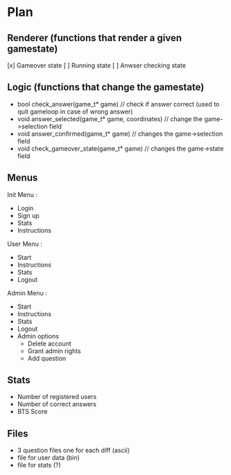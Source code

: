 # Plan

## Renderer (functions that render a given gamestate)

[x] Gameover state
[ ] Running state
[ ] Anwser checking state

## Logic (functions that change the gamestate)

* bool check_answer(game_t* game)  // check if answer correct (used to quit gameloop in case of wrong answer) 
* void answer_selected(game_t* game, coordinates)  // change the game->selection field
* void answer_confirmed(game_t* game)  // changes the game->selection field
* void check_gameover_state(game_t* game) // changes the game->state field

## Menus

Init Menu : 
* Login
* Sign up
* Stats
* Instructions

User Menu :
* Start
* Instructions
* Stats
* Logout

Admin Menu :
* Start
* Instructions
* Stats
* Logout
* Admin options
    * Delete account
    * Grant admin rights
    * Add question

## Stats

* Number of registered users
* Number of correct answers
* BTS Score

## Files

* 3 question files one for each diff (ascii)
* file for user data (bin)
* file for stats (?)